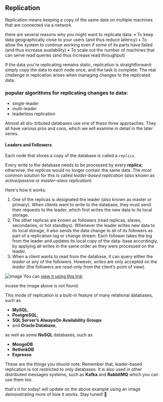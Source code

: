 ## **Replication** 
Replication means keeping a copy of the same data on multiple machines that are
connected via a network.

there are several reasons why you might want to replicate data:
• To keep data geographically close to your users (and thus reduce latency)
• To allow the system to continue working even if some of its parts have failed
(and thus increase availability)
• To scale out the number of machines that can serve read queries (and thus
increase read throughput)

If the data you're replicating remains static, replication is straightforward: simply copy the data to each node once, and the task is complete. The real challenge in replication arises when managing changes to the replicated data.

### popular algorithms for replicating changes to data:
- single-leader
- multi-leader
- leaderless replication

Almost all dis‐
tributed databases use one of these three approaches. They all have various pros and
cons, which we will examine in detail in the later series.


#### Leaders and Followers
Each node that stores a copy of the database is called a *`replica`*.

Every write to the database needs to be processed by every **replica**; otherwise, the *replicas* would no longer contain the same data. The most common solution for this is called *leader-based replication* (also known as *active/passive* or *master–slave replication*)

Here's how it works:
1. One of the replicas is designated the leader (also known as master or primary).
When clients want to write to the database, they must send their requests to the
leader, which first writes the new data to its local storage.
2. The other replicas are known as followers (read replicas, slaves, secondaries, or hot
standbys). Whenever the leader writes new data to its local storage, it also sends
the data change to all of its followers as part of a replication log or change stream.
Each follower takes the log from the leader and updates its local copy of the data‐
base accordingly, by applying all writes in the same order as they were processed
on the leader.
3. When a client wants to read from the database, it can query either the *leader* or any of the followers. However, *writes* are only accepted on the *leader* (the followers are *read-only* from the client’s point of view).

![image](https://github.com/Lochipi/SWE-Revision-Interview-Prep/assets/108942025/dc0491af-4056-4c63-ae31-fc493af1b423)
You can [view it using this link](https://drive.google.com/file/d/1-_c7BPgJdn80gNY98HxGMWoRB3_mp6WD/view?usp=sharing) 

incase the image above is not found.

This mode of replication is a built-in feature of many relational databases, such as 
- **MySQL**, 
- **PostgreSQL**, 
- **SQL Server’s AlwaysOn Availability Groups** 
- and **Oracle Database**, 

as well as some **NoSQL** databases, such as 
- **MongoDB**  
- **RethinkDB**
- **Espresso**

These are the things you shuold note. Remember that, leader-based replication is not restricted to only databases. It is also used in other distributed messages systems, such as **Kafka** and **RabbitMQ** which you can use them too.

that's it for today! will update on the above example using an image demonstrating more of how it works. Stay tuned! 🌟

